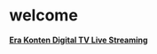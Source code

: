 <h1>welcome</h1>
<a href="https://sesukyothole.github.io/"><strong>Era Konten Digital TV Live Streaming</strong></a>

